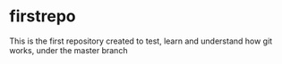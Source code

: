 # firstrepo
This is the first repository created to test, learn and understand how git works, under the master branch

